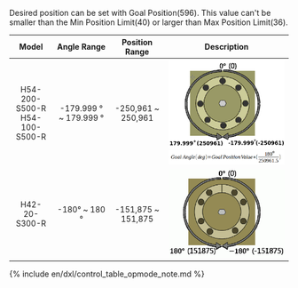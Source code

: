 Desired position can be set with Goal Position(596). This value can't be smaller than the Min Position Limit(40) or larger than Max Position Limit(36).

|               Model                |          Angle Range           |   Position Range   |                                                  Description                                                   |
|:----------------------------------:|:------------------------------:|:------------------:|:--------------------------------------------------------------------------------------------------------------:|
| H54-200-S500-R<br />H54-100-S500-R | -179.999 &deg; ~ 179.999 &deg; | -250,961 ~ 250,961 | ![](/assets/images/dxl/pro/h54_angle_position.png)<br />![](/assets/images/dxl/pro/pro_goal_angle_formula.png) |
|           H42-20-S300-R            |     -180&deg; ~ 180 &deg;      | -151,875 ~ 151,875 |                               ![](/assets/images/dxl/pro/h42_angle_position.png)                               |

{% include en/dxl/control_table_opmode_note.md %}
